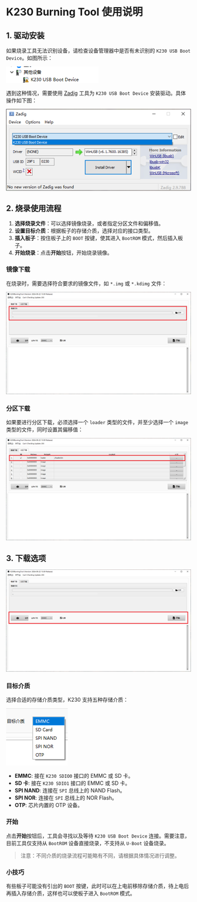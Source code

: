 # K230 Burning Tool 使用说明

## 1. 驱动安装

如果烧录工具无法识别设备，请检查设备管理器中是否有未识别的 `K230 USB Boot Device`。如图所示：

![](docs/driver_no_valid_driver.png)

遇到这种情况，需要使用 [Zadig](https://zadig.akeo.ie/) 工具为 `K230 USB Boot Device` 安装驱动。具体操作如下图：

![](docs/zadig_intall.png)

## 2. 烧录使用流程

1. **选择烧录文件**：可以选择镜像烧录，或者指定分区文件和偏移值。
2. **设置目标介质**：根据板子的存储介质，选择对应的接口类型。
3. **插入板子**：按住板子上的 `BOOT` 按键，使其进入 `BootROM` 模式，然后插入板子。
4. **开始烧录**：点击**开始**按钮，开始烧录镜像。

### 镜像下载

在烧录时，需要选择符合要求的镜像文件，如 `*.img` 或 `*.kdimg` 文件：

![](docs/workflow_image_download.png)

### 分区下载

如果要进行分区下载，必须选择一个 `loader` 类型的文件，并至少选择一个 `image` 类型的文件，同时设置其偏移值：

![](docs/workflow_partition_download.png)

## 3. 下载选项

![](docs/workflow_download_control.png)

### 目标介质

选择合适的存储介质类型，K230 支持五种存储介质：

![](docs/medium.png)

- **EMMC**: 接在 `K230 SDIO0` 接口的 EMMC 或 SD 卡。
- **SD 卡**: 接在 `K230 SDIO1` 接口的 EMMC 或 SD 卡。
- **SPI NAND**: 连接在 `SPI` 总线上的 NAND Flash。
- **SPI NOR**: 连接在 `SPI` 总线上的 NOR Flash。
- **OTP**: 芯片内置的 OTP 设备。

### 开始

点击**开始**按钮后，工具会寻找以及等待 `K230 USB Boot Device` 连接。需要注意，目前工具仅支持从 `BootROM` 设备直接烧录，不支持从 `U-Boot` 设备烧录。

> 注意：不同介质的烧录流程可能略有不同，请根据具体情况进行调整。

### 小技巧

有些板子可能没有引出的 `BOOT` 按键，此时可以在上电前移除存储介质，待上电后再插入存储介质，这样也可以使板子进入 `BootROM` 模式。
